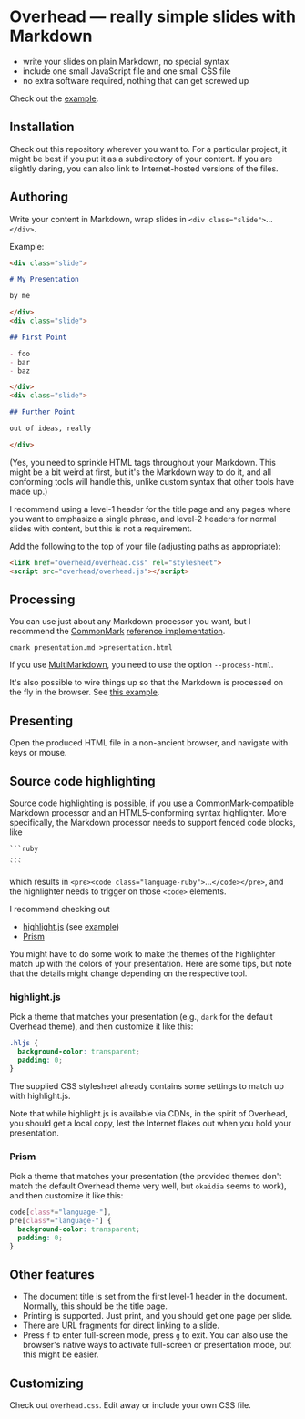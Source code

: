 # Overhead — really simple slides with Markdown

- write your slides on plain Markdown, no special syntax
- include one small JavaScript file and one small CSS file
- no extra software required, nothing that can get screwed up

Check out the [example](http://petere.github.io/overhead/examples/example.html).

## Installation

Check out this repository wherever you want to.  For a particular
project, it might be best if you put it as a subdirectory of your
content.  If you are slightly daring, you can also link to
Internet-hosted versions of the files.

## Authoring

Write your content in Markdown, wrap slides in `<div
class="slide">`...`</div>`.

Example:

```markdown
<div class="slide">

# My Presentation

by me

</div>
<div class="slide">

## First Point

- foo
- bar
- baz

</div>
<div class="slide">

## Further Point

out of ideas, really

</div>
```

(Yes, you need to sprinkle HTML tags throughout your Markdown.  This
might be a bit weird at first, but it's the Markdown way to do it, and
all conforming tools will handle this, unlike custom syntax that other
tools have made up.)

I recommend using a level-1 header for the title page and any pages where you want to emphasize a single phrase, and level-2 headers for normal slides with content, but this is not a requirement.

Add the following to the top of your file (adjusting paths as
appropriate):

```html
<link href="overhead/overhead.css" rel="stylesheet">
<script src="overhead/overhead.js"></script>
```

## Processing

You can use just about any Markdown processor you want, but I
recommend the [CommonMark](http://commonmark.org/)
[reference implementation](https://github.com/jgm/CommonMark).

    cmark presentation.md >presentation.html

If you use [MultiMarkdown](http://fletcherpenney.net/multimarkdown/),
you need to use the option `--process-html`.

It's also possible to wire things up so that the Markdown is processed
on the fly in the browser.  See
[this example](http://petere.github.io/overhead/examples/example2.html).

## Presenting

Open the produced HTML file in a non-ancient browser, and navigate
with keys or mouse.

## Source code highlighting

Source code highlighting is possible, if you use a
CommonMark-compatible Markdown processor and an HTML5-conforming
syntax highlighter.  More specifically, the Markdown processor needs
to support fenced code blocks, like

    ```ruby
    ...
    ```

which results in `<pre><code
class="language-ruby">`...`</code></pre>`, and the highlighter needs
to trigger on those `<code>` elements.

I recommend checking out

- [highlight.js](https://highlightjs.org/) (see [example](http://petere.github.io/overhead/examples/example.html))
- [Prism](http://prismjs.com/)

You might have to do some work to make the themes of the highlighter
match up with the colors of your presentation.  Here are some tips,
but note that the details might change depending on the respective
tool.

### highlight.js

Pick a theme that matches your presentation (e.g., `dark` for the
default Overhead theme), and then customize it like this:

```css
.hljs {
  background-color: transparent;
  padding: 0;
}
```

The supplied CSS stylesheet already contains some settings to match up
with highlight.js.

Note that while highlight.js is available via CDNs, in the spirit of
Overhead, you should get a local copy, lest the Internet flakes out
when you hold your presentation.

### Prism

Pick a theme that matches your presentation (the provided themes don't
match the default Overhead theme very well, but `okaidia` seems to
work), and then customize it like this:

```css
code[class*="language-"],
pre[class*="language-"] {
  background-color: transparent;
  padding: 0;
}
```

## Other features

- The document title is set from the first level-1 header in the document.  Normally, this should be the title page.
- Printing is supported.  Just print, and you should get one page per
slide.
- There are URL fragments for direct linking to a slide.
- Press `f` to enter full-screen mode, press `g` to exit.  You can also use the browser's native ways to activate full-screen or presentation mode, but this might be easier.

## Customizing

Check out `overhead.css`.  Edit away or include your own CSS file.
